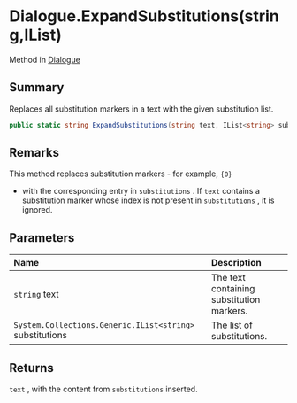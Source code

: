 # Dialogue.ExpandSubstitutions(string,IList<string>)

Method in [Dialogue](api/csharp/yarn.dialogue.md)

## Summary


Replaces all substitution markers in a text with the given
substitution list.


```csharp
public static string ExpandSubstitutions(string text, IList<string> substitutions)
```

## Remarks


This method replaces substitution markers - for example,  <code>{0}</code> 
- with the corresponding entry in  <code>substitutions</code> .
If  <code>text</code>  contains a substitution marker whose
index is not present in  <code>substitutions</code> , it is
ignored.


## Parameters

|Name|Description|
|:---|:---|
|`string` text|The text containing substitution markers.|
|`System.Collections.Generic.IList<string>` substitutions|The list of substitutions.|

## Returns

<code>text</code> , with the content from  <code>substitutions</code>  inserted.

